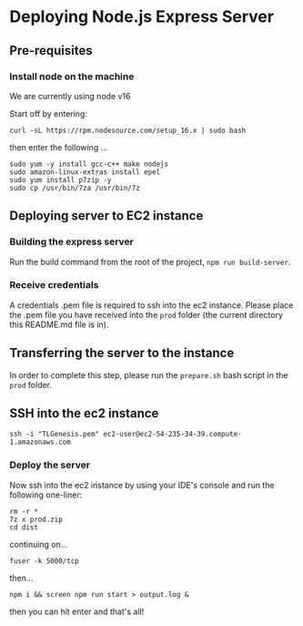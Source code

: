 # Deploying Node.js Express Server

## Pre-requisites

### Install node on the machine
We are currently using node v16

Start off by entering:
```
curl -sL https://rpm.nodesource.com/setup_16.x | sudo bash
```
then enter the following ...
```
sudo yum -y install gcc-c++ make nodejs
sudo amazon-linux-extras install epel
sudo yum install p7zip -y
sudo cp /usr/bin/7za /usr/bin/7z
```

## Deploying server to EC2 instance

### Building the express server

Run the build command from the root of the project, `npm run build-server`.

### Receive credentials
A credentials .pem file is required to ssh into the ec2 instance. Please place the .pem file you have received into the `prod` folder (the current directory this README.md file is in).

## Transferring the server to the instance
In order to complete this step, please run the `prepare.sh` bash script in the `prod` folder.

## SSH into the ec2 instance
```
ssh -i "TLGenesis.pem" ec2-user@ec2-54-235-34-39.compute-1.amazonaws.com
```

### Deploy the server
Now ssh into the ec2 instance by using your IDE's console and run the following one-liner:
```
rm -r *
7z x prod.zip
cd dist
```
continuing on...
```
fuser -k 5000/tcp
```
then...
```
npm i && screen npm run start > output.log &
```
then you can hit enter and that's all!
